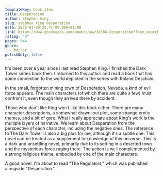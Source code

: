 ```yaml
---
templateKey: book-item
title: Desperation
author: Stephen King
slug: stephen king desperation
date: 2025-01-09T20:42:00.000+01:00
link: https://www.goodreads.com/book/show/10584.Desperation?from_search=true&from_srp=true&qid=0YLdk2KgnH&rank=1
rating: "4"
pages: 544
genre:
  - horror
polishOnly: false
---
```

It's been over a year since I last read Stephen King. I finished the Dark Tower series back then. I returned to this author and read a book that has some connection to the world depicted in the series with Roland Deschain.

In the small, forgotten mining town of Desperation, Nevada, a kind of evil force appears. The main characters (of which there are quite a few) must confront it, even though they arrived there by accident.

Those who don't like King won't like this book either. There are many character descriptions, a somewhat drawn-out plot, some strange erotic themes, and a bit of gore. What I really appreciate about King's work is the multiple layers of narrative. We learn about Desperation from the perspective of each character, including the negative ones. The reference to The Dark Tower is also a big plus for me, although it's a subtle one. This novel can be treated as a supplement to knowledge of this universe. This is a dark and unsettling novel, primarily due to its setting in a deserted town and the mysterious force raging there. The action is well complemented by a strong religious theme, embodied by one of the main characters.

A good novel. I'm about to read "The Regulators," which was published alongside "Desperation."
